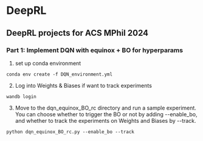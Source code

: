 # DeepRL

## DeepRL projects for ACS MPhil 2024

### Part 1: Implement DQN with equinox + BO for hyperparams

1) set up conda environment

```
conda env create -f DQN_environment.yml
```

2) Log into Weights & Biases if want to track experiments

```
wandb login
```

3) Move to the dqn_equinox_BO_rc directory and run a sample experiment. You can choose whether to trigger the BO or not by adding --enable_bo, and whether to track the experiments on Weights and Biases by --track.

```
python dqn_equinox_BO_rc.py --enable_bo --track
```
